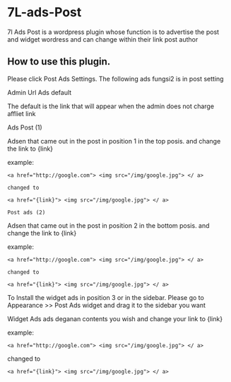 7L-ads-Post
===========

7l Ads Post is a wordpress plugin whose function is to advertise the post and widget wordress and can change within their link post author


## How to use this plugin.

Please click Post Ads Settings. The following ads fungsi2 is in post setting

Admin Url Ads default

The default is the link that will appear when the admin does not charge affliet link

Ads Post (1)

Adsen that came out in the post in position 1 in the top posis. and change the link to {link}

example:

	<a href="http://google.com"> <img src="/img/google.jpg"> </ a>

	changed to

	<a href="{link}"> <img src="/img/google.jpg"> </ a>

	Post ads (2)


Adsen that came out in the post in position 2 in the bottom posis. and change the link to {link}

example:

	<a href="http://google.com"> <img src="/img/google.jpg"> </ a>

	changed to

	<a href="{link}"> <img src="/img/google.jpg"> </ a>


To Install the widget ads in position 3 or in the sidebar. Please go to Appearance >> Post Ads widget and drag it to the sidebar you want

Widget Ads ads deganan contents you wish and change your link to {link}

example:

	<a href="http://google.com"> <img src="/img/google.jpg"> </ a>

changed to

	<a href="{link}"> <img src="/img/google.jpg"> </ a>
